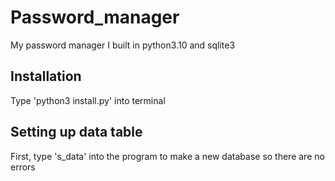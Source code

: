 # Password_manager
My password manager I built in python3.10 and sqlite3

## Installation
Type 'python3 install.py' into terminal

## Setting up data table
First, type 's_data' into the program to make a new database so there are no errors

